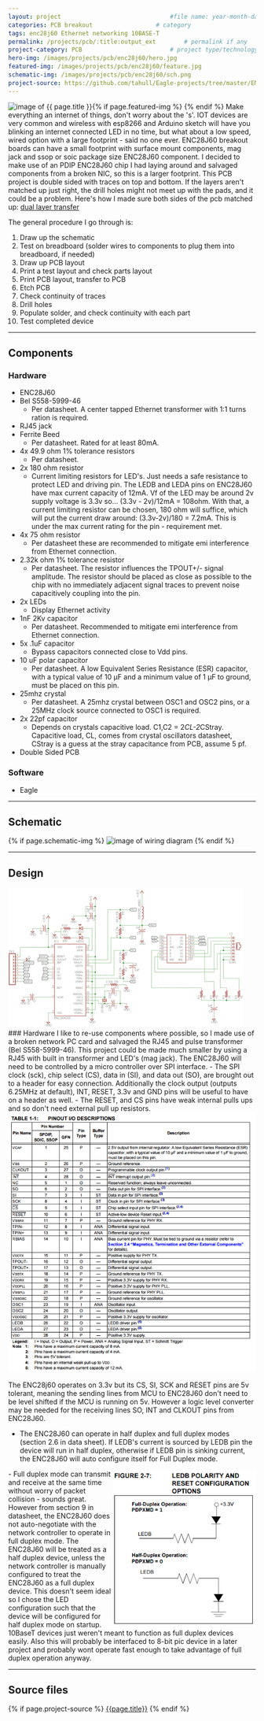 ```yaml
---
layout: project                               #file name: year-month-day-title.md
categories: PCB breakout                  # category
tags: enc28j60 Ethernet networking 10BASE-T
permalink: /projects/pcb/:title:output_ext        # permalink if any
project-category: PCB                         # project type/technology used
hero-img: /images/projects/pcb/enc28j60/hero.jpg
featured-img: /images/projects/pcb/enc28j60/feature.jpg                             
schematic-img: /images/projects/pcb/enc28j60/sch.png
project-source: https://github.com/tahull/Eagle-projects/tree/master/ENC28J60BO                              # sources
---
```


{% if page.featured-img %}
  <img src="{{ page.featured-img }}" alt="image of {{ page.title }}" title = "{{ page.title }}" class="img-fluid mr-3" style="float:left;"/>{% endif %}
Make everything an internet of things, don't worry about the 's'. IOT devices are very common and wireless with esp8266 and Arduino sketch  will have you blinking an internet connected LED in no time, but what about a low speed, wired option with a large footprint - said no one ever. ENC28J60 breakout boards can have a small footprint with surface mount components, mag jack and ssop or soic package size ENC28J60 component. I decided  to make use of an  PDIP ENC28J60 chip I had laying around and salvaged components from a broken NIC, so this is a larger footprint.
This PCB project is double sided with traces on top and bottom. If the layers aren't matched up just right, the drill holes might not meet up with the pads, and it could be a problem. Here's how I made sure both sides of the pcb matched up:
<a href="/tips-tricks/2017/03/transfer-to-double-sided-pcb.html">dual layer transfer</a>

The general procedure I go through is:
1. Draw up the schematic
1. Test on breadboard (solder wires to components to plug them into breadboard, if needed)
1. Draw up PCB layout
1. Print a test layout and check parts layout
1. Print PCB layout, transfer to PCB
1. Etch PCB
1. Check continuity of traces
1. Drill holes
1. Populate solder, and check continuity with each part
1. Test completed device

---
## Components
### Hardware
- ENC28J60    
- Bel S558-5999-46
  - Per datasheet. A center tapped Ethernet transformer with 1:1 turns ration is required.
- RJ45 jack
- Ferrite Beed
  - Per datasheet. Rated for at least 80mA.
- 4x 49.9 ohm 1% tolerance resistors
  - Per datasheet.
- 2x 180 ohm resistor
  - Current limiting resistors for LED's. Just needs a safe resistance to protect LED and driving pin. The LEDB and LEDA pins on ENC28J60 have max current capacity of 12mA. Vf of the LED may be around 2v supply voltage is 3.3v so... (3.3v - 2v)/12mA = 108ohm. With that, a current limiting resistor can be chosen, 180 ohm will suffice, which will put the current draw around: (3.3v-2v)/180 = 7.2mA. This is under the max current rating for the pin - requirement met.
- 4x 75 ohm resistor
  - Per datasheet these are recommended to mitigate emi interference from Ethernet connection.
- 2.32k ohm 1% tolerance resistor
  - Per datasheet.  The resistor influences the TPOUT+/- signal amplitude. The resistor should be placed as close as possible to the chip with no immediately adjacent signal traces to prevent noise capacitively coupling into the pin.
- 2x LEDs
  - Display Ethernet activity
- 1nF 2Kv capacitor
  - Per datasheet. Recommended to mitigate emi interference from Ethernet connection.
- 5x .1uF capacitor
  - Bypass capacitors connected close to Vdd pins.
- 10 uF polar capacitor
  - Per datasheet. A low Equivalent Series Resistance (ESR) capacitor, with a typical value of 10 µF and a minimum value of 1 µF to ground, must be placed on this pin.
- 25mhz crystal
  - Per datasheet. A 25mhz crystal between OSC1 and OSC2 pins, or a 25MHz clock source connected to OSC1 is required.
- 2x 22pf capacitor
  - Depends on crystals capacitive load. C1,C2 = 2*CL-2*CStray. Capacitive load, CL, comes from crystal oscillators datasheet, CStray is a guess at the stray capacitance from PCB, assume 5 pf.
- Double Sided PCB    

### Software
- Eagle

---
## Schematic
{% if page.schematic-img %}
  <img src="{{ page.schematic-img }}" alt="image of wiring diagram" title="wiring diagram" class="img-fluid"/>
{% endif %}

---
## Design
<img src="/images/projects/pcb/enc28j60/slide-show.gif" alt="image of pcb design stages" title="pcb" class="img-fluid"/>
### Hardware
I like to re-use components where possible, so I made use of a broken network PC card and salvaged the RJ45 and pulse transformer (Bel S558-5999-46). This project could be made much smaller by using a RJ45 with built in transformer and LED's (mag jack). The ENC28J60  will need to be controlled by a micro controller over SPI interface.
- The SPI clock (sck), chip select (CS), data in (SI), and data out (SO), are brought out to a header for easy connection. Additionally the clock output (outputs 6.25MHz at default), INT, RESET, 3.3v and GND pins will be useful to have on a header as well.
- The RESET, and CS pins have weak internal pulls ups and so don't need external pull up resistors.

<img src="/images/projects/pcb/enc28j60/io-pinout.png" alt="table 1-1 of enc28j60 datasheet" title="table 1-1 of enc28j60 datasheet" class="img-fluid"/>

The ENC28j60 operates on 3.3v but its CS, SI, SCK and RESET pins are 5v tolerant, meaning the sending lines from MCU to ENC28J60 don't need to be level shifted if the MCU is running on 5v. However a logic level converter may be needed for the receiving lines SO, INT and CLKOUT pins from ENC28J60.


- The ENC28J60 can operate in half duplex and full duplex modes (section 2.6 in data sheet). If LEDB's current is sourced by LEDB pin the device will run in half duplex, otherwise if LEDB pin is sinking current, the ENC28J60 will auto configure itself for Full Duplex mode.
<img src="/images/projects/pcb/enc28j60/ledb.png" alt="figure 2-7 of enc28j60 datasheet LED polarity" title="figure 2-7 of enc28j60 datasheet"  class="img-fluid mr-3" style="float:right;"/>
- Full duplex mode can transmit and receive at the same time without worry of packet collision - sounds great. However from section 9 in datasheet, the ENC28J60 does not auto-negotiate with the network controller to operate in full duplex mode. The ENC28J60 will be treated as a half duplex device, unless the network controller is manually configured to treat the ENC28J60 as a full duplex device. This doesn't seem ideal so I chose the LED configuration such that the device will be configured for half duplex mode on startup. 10BaseT devices just weren't meant to function as full duplex devices easily. Also this will probably be interfaced to 8-bit pic device in a later project and probably wont operate fast enough to take advantage of full duplex operation anyway.

---
## Source files
{% if page.project-source %}
  <a href="{{ page.project-source }}">{{page.title}}</a>
{% endif %}
